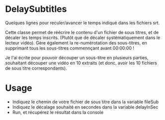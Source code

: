 # DelaySubtitles
Quelques lignes pour reculer/avancer le temps indiqué dans les fichiers srt.

Cette classe permet de réécrire le contenu d'un fichier de sous titres, et de décaler les temps inscrits. (Plutôt que de décaler systématiquement dans le lecteur vidéo). Gère également la re-numérotation des sous-titres, en supprimant tous les sous-titres commennçant avant 00:00:00 !

Je l'ai écrite pour pouvoir découper un sous-titre en plusieurs parties, souhaitant découper une vidéo en 10 extraits (et donc, avoir les 10 fichiers de sous titre correspondants).

# Usage
- Indiquez le chemin de votre fichier de sous titre dans la variable fileSub
- Indiquez le décalage souhaité en secondes dans la variable delayInSec
- Run, et récupérez le résultat dans la console
